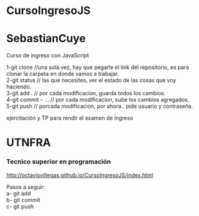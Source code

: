 # CursoIngresoJS
# SebastianCuye
Curso de ingreso con JavaScript

1-git clone //una sola vez, hay que pegarle el link del repositorio, es para clonar la carpeta en donde vamos a trabajar.<br>
2-git status // las que necesites, ver el estado de las cosas que voy haciendo.<br>
3-git add . // por cada modificacion, guarda todos los cambios.<br>
4-git commit - ... // por cada modificacion, sube los cambios agregados.<br>
5-git push // porcada modificacion, por ahora.. pide usuario y contraseña.<br>

ejercitación y TP para rendir el examen de ingreso 
<h1>UTNFRA</h1>
<h3>Tecnico superior en programación</h3>


http://octaviovillegas.github.io/CursoIngresoJS/index.html

Pasos a seguir: <br>
    a- git add<br>
    b- git commit<br>
    c- git push<br>